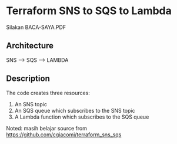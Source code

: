 # Terraform SNS to SQS to Lambda

Silakan BACA-SAYA.PDF 

## Architecture

SNS --> SQS --> LAMBDA


## Description

The code creates three resources:

1) An SNS topic
2) An SQS queue which subscribes to the SNS topic
3) A Lambda function which subscribes to the SQS queue



Noted: masih belajar 
source from 
https://github.com/cgiacomi/terraform_sns_sqs
